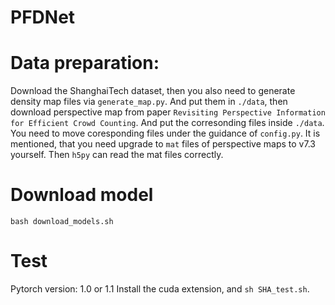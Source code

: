 # PFDNet

# Data preparation:
Download the ShanghaiTech dataset, then you also need to generate density map files via `generate_map.py`. And put them in `./data`, then download perspective map from paper `Revisiting Perspective Information for Efficient Crowd Counting`.
And put the corresonding files inside `./data`. You need to move coresponding files under the guidance of `config.py`. It is mentioned, that you need upgrade to `mat` files of perspective maps to v7.3 yourself.
Then `h5py` can read the mat files correctly. 

# Download model
```
bash download_models.sh
```
# Test
Pytorch version: 1.0 or 1.1
Install the cuda extension, and `sh SHA_test.sh`.
